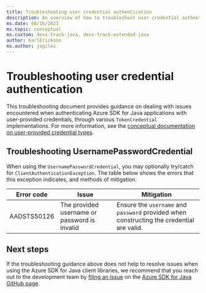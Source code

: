 ```yaml
---
title: Troubleshooting user credential authentication
description: An overview of how to troubleshoot user credential authentication issues
ms.date: 08/16/2023
ms.topic: conceptual
ms.custom: devx-track-java, devx-track-extended-java
author: KarlErickson
ms.author: jogiles
---
```


# Troubleshooting user credential authentication

This troubleshooting document provides guidance on dealing with issues encountered when authenticating Azure SDK for Java applications with user-provided credentials, through various `TokenCredential` implementations. For more information, see the [conceptual documentation on user-provided credential types](/azure/developer/java/sdk/identity-user-auth).

## Troubleshooting UsernamePasswordCredential

When using the `UsernamePasswordCredential`, you may optionally try/catch for `ClientAuthenticationException`. The table below shows the errors that this exception indicates, and methods of mitigation.

| Error code  | Issue                                        | Mitigation                                                                                |
|-------------|----------------------------------------------|-------------------------------------------------------------------------------------------|
| AADSTS50126 | The provided username or password is invalid | Ensure the `username` and `password` provided when constructing the credential are valid. |

## Next steps

If the troubleshooting guidance above does not help to resolve issues when using the Azure SDK for Java client libraries, we recommend that you reach out to the development team by [filing an issue][azsdkjava_github_repo_new_issue] on the [Azure SDK for Java GitHub page][azsdkjava_github_repo].

<!-- LINKS -->
[azsdkjava_github_repo]: https://github.com/Azure/azure-sdk-for-java
[azsdkjava_github_repo_new_issue]: https://github.com/Azure/azure-sdk-for-java/issues/new/choose
